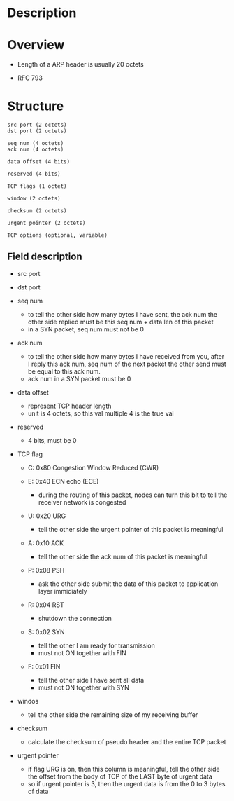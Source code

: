 # Description


# Overview
* Length of a ARP header is usually 20 octets

* RFC 793


# Structure

    src port (2 octets)
    dst port (2 octets)

    seq num (4 octets)
    ack num (4 octets)

    data offset (4 bits)

    reserved (4 bits)

    TCP flags (1 octet)

    window (2 octets)

    checksum (2 octets)

    urgent pointer (2 octets)

    TCP options (optional, variable)


## Field description
* src port
* dst port

* seq num
    * to tell the other side how many bytes I have sent, the ack num the other side replied must be this seq num + data len of this packet
    * in a SYN packet, seq num must not be 0

* ack num
    * to tell the other side how many bytes I have received from you, after I reply this ack num, seq num of the next packet the other send must be equal to this ack num.
    * ack num in a SYN packet must be 0

* data offset
    * represent TCP header length
    * unit is 4 octets, so this val multiple 4 is the true val

* reserved
    * 4 bits, must be 0

* TCP flag
    * C: 0x80 Congestion Window Reduced (CWR)

    * E: 0x40 ECN echo (ECE)
        * during the routing of this packet, nodes can turn this bit to tell the receiver network is congested

    * U: 0x20 URG
        * tell the other side the urgent pointer of this packet is meaningful

    * A: 0x10 ACK
        * tell the other side the ack num of this packet is meaningful

    * P: 0x08 PSH
        * ask the other side submit the data of this packet to application layer immidiately

    * R: 0x04 RST
        * shutdown the connection

    * S: 0x02 SYN
        * tell the other I am ready for transmission
        * must not ON together with FIN

    * F: 0x01 FIN
        * tell the other side I have sent all data
        * must not ON together with SYN

* windos
    * tell the other side the remaining size of my receiving buffer

* checksum
    * calculate the checksum of pseudo header and the entire TCP packet
    
* urgent pointer
    * if flag URG is on, then this column is meaningful, tell the other side the offset from the body of TCP of the LAST byte of urgent data
    * so if urgent pointer is 3, then the urgent data is from the 0 to 3 bytes of data



